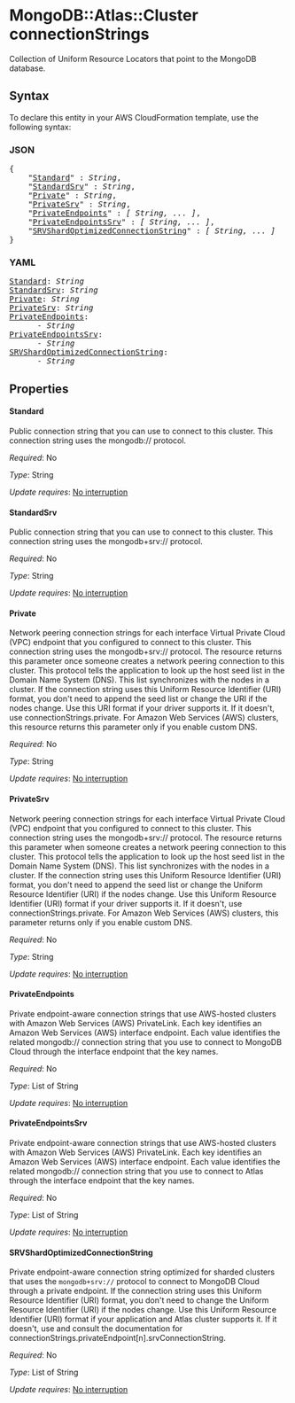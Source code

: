# MongoDB::Atlas::Cluster connectionStrings

Collection of Uniform Resource Locators that point to the MongoDB database.

## Syntax

To declare this entity in your AWS CloudFormation template, use the following syntax:

### JSON

<pre>
{
    "<a href="#standard" title="Standard">Standard</a>" : <i>String</i>,
    "<a href="#standardsrv" title="StandardSrv">StandardSrv</a>" : <i>String</i>,
    "<a href="#private" title="Private">Private</a>" : <i>String</i>,
    "<a href="#privatesrv" title="PrivateSrv">PrivateSrv</a>" : <i>String</i>,
    "<a href="#privateendpoints" title="PrivateEndpoints">PrivateEndpoints</a>" : <i>[ String, ... ]</i>,
    "<a href="#privateendpointssrv" title="PrivateEndpointsSrv">PrivateEndpointsSrv</a>" : <i>[ String, ... ]</i>,
    "<a href="#srvshardoptimizedconnectionstring" title="SRVShardOptimizedConnectionString">SRVShardOptimizedConnectionString</a>" : <i>[ String, ... ]</i>
}
</pre>

### YAML

<pre>
<a href="#standard" title="Standard">Standard</a>: <i>String</i>
<a href="#standardsrv" title="StandardSrv">StandardSrv</a>: <i>String</i>
<a href="#private" title="Private">Private</a>: <i>String</i>
<a href="#privatesrv" title="PrivateSrv">PrivateSrv</a>: <i>String</i>
<a href="#privateendpoints" title="PrivateEndpoints">PrivateEndpoints</a>: <i>
      - String</i>
<a href="#privateendpointssrv" title="PrivateEndpointsSrv">PrivateEndpointsSrv</a>: <i>
      - String</i>
<a href="#srvshardoptimizedconnectionstring" title="SRVShardOptimizedConnectionString">SRVShardOptimizedConnectionString</a>: <i>
      - String</i>
</pre>

## Properties

#### Standard

Public connection string that you can use to connect to this cluster. This connection string uses the mongodb:// protocol.

_Required_: No

_Type_: String

_Update requires_: [No interruption](https://docs.aws.amazon.com/AWSCloudFormation/latest/UserGuide/using-cfn-updating-stacks-update-behaviors.html#update-no-interrupt)

#### StandardSrv

Public connection string that you can use to connect to this cluster. This connection string uses the mongodb+srv:// protocol.

_Required_: No

_Type_: String

_Update requires_: [No interruption](https://docs.aws.amazon.com/AWSCloudFormation/latest/UserGuide/using-cfn-updating-stacks-update-behaviors.html#update-no-interrupt)

#### Private

Network peering connection strings for each interface Virtual Private Cloud (VPC) endpoint that you configured to connect to this cluster. This connection string uses the mongodb+srv:// protocol. The resource returns this parameter once someone creates a network peering connection to this cluster. This protocol tells the application to look up the host seed list in the Domain Name System (DNS). This list synchronizes with the nodes in a cluster. If the connection string uses this Uniform Resource Identifier (URI) format, you don't need to append the seed list or change the URI if the nodes change. Use this URI format if your driver supports it. If it doesn't, use connectionStrings.private. For Amazon Web Services (AWS) clusters, this resource returns this parameter only if you enable custom DNS.

_Required_: No

_Type_: String

_Update requires_: [No interruption](https://docs.aws.amazon.com/AWSCloudFormation/latest/UserGuide/using-cfn-updating-stacks-update-behaviors.html#update-no-interrupt)

#### PrivateSrv

Network peering connection strings for each interface Virtual Private Cloud (VPC) endpoint that you configured to connect to this cluster. This connection string uses the mongodb+srv:// protocol. The resource returns this parameter when someone creates a network peering connection to this cluster. This protocol tells the application to look up the host seed list in the Domain Name System (DNS). This list synchronizes with the nodes in a cluster. If the connection string uses this Uniform Resource Identifier (URI) format, you don't need to append the seed list or change the Uniform Resource Identifier (URI) if the nodes change. Use this Uniform Resource Identifier (URI) format if your driver supports it. If it doesn't, use connectionStrings.private. For Amazon Web Services (AWS) clusters, this parameter returns only if you enable custom DNS.

_Required_: No

_Type_: String

_Update requires_: [No interruption](https://docs.aws.amazon.com/AWSCloudFormation/latest/UserGuide/using-cfn-updating-stacks-update-behaviors.html#update-no-interrupt)

#### PrivateEndpoints

Private endpoint-aware connection strings that use AWS-hosted clusters with Amazon Web Services (AWS) PrivateLink. Each key identifies an Amazon Web Services (AWS) interface endpoint. Each value identifies the related mongodb:// connection string that you use to connect to MongoDB Cloud through the interface endpoint that the key names.

_Required_: No

_Type_: List of String

_Update requires_: [No interruption](https://docs.aws.amazon.com/AWSCloudFormation/latest/UserGuide/using-cfn-updating-stacks-update-behaviors.html#update-no-interrupt)

#### PrivateEndpointsSrv

Private endpoint-aware connection strings that use AWS-hosted clusters with Amazon Web Services (AWS) PrivateLink. Each key identifies an Amazon Web Services (AWS) interface endpoint. Each value identifies the related mongodb:// connection string that you use to connect to Atlas through the interface endpoint that the key names.

_Required_: No

_Type_: List of String

_Update requires_: [No interruption](https://docs.aws.amazon.com/AWSCloudFormation/latest/UserGuide/using-cfn-updating-stacks-update-behaviors.html#update-no-interrupt)

#### SRVShardOptimizedConnectionString

Private endpoint-aware connection string optimized for sharded clusters that uses the `mongodb+srv://` protocol to connect to MongoDB Cloud through a private endpoint. If the connection string uses this Uniform Resource Identifier (URI) format, you don't need to change the Uniform Resource Identifier (URI) if the nodes change. Use this Uniform Resource Identifier (URI) format if your application and Atlas cluster supports it. If it doesn't, use and consult the documentation for connectionStrings.privateEndpoint[n].srvConnectionString.

_Required_: No

_Type_: List of String

_Update requires_: [No interruption](https://docs.aws.amazon.com/AWSCloudFormation/latest/UserGuide/using-cfn-updating-stacks-update-behaviors.html#update-no-interrupt)

